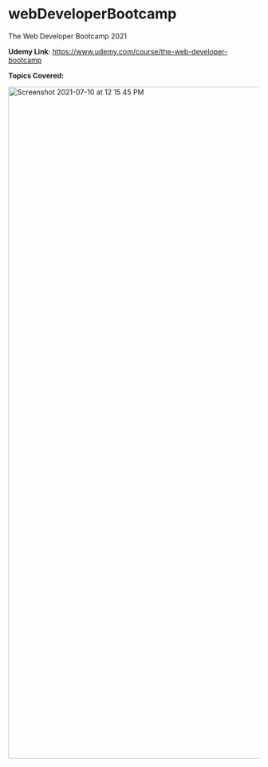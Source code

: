 # webDeveloperBootcamp

The Web Developer Bootcamp 2021

**Udemy Link**: https://www.udemy.com/course/the-web-developer-bootcamp

**Topics Covered:**

<img width="1344" alt="Screenshot 2021-07-10 at 12 15 45 PM" src="https://user-images.githubusercontent.com/12818877/125154668-bb527300-e178-11eb-83ea-f061d1fde255.png">
